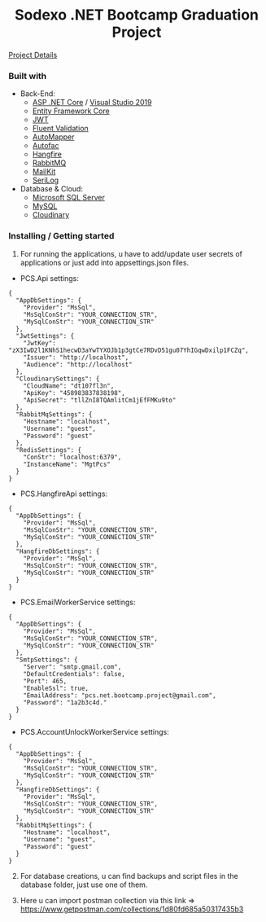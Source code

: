 <div align="center">
<h1>Sodexo .NET Bootcamp Graduation Project</h1>
</div>

[Project Details](https://github.com/Semra4141/BitirmeProjesiSodexo/files/8022593/Sodexo.Net.Ornek.Bitirme.Projesi.v2.1.pdf)

### Built with

- Back-End:
  - [ASP .NET Core](https://docs.microsoft.com/en-us/aspnet/core/?view=aspnetcore-5.0) / [Visual Studio 2019](https://visualstudio.microsoft.com/vs/)
  - [Entity Framework Core](https://docs.microsoft.com/en-us/ef/core/)
  - [JWT](https://jwt.io/)
  - [Fluent Validation](https://fluentvalidation.net/)
  - [AutoMapper](https://automapper.org/)
  - [Autofac](https://autofac.org/)
  - [Hangfire](https://www.hangfire.io/)
  - [RabbitMQ](https://www.rabbitmq.com/)
  - [MailKit](http://www.mimekit.net/docs/html/Introduction.htm)
  - [SeriLog](https://serilog.net/)
- Database & Cloud:
  - [Microsoft SQL Server](https://www.microsoft.com/en-us/sql-server/sql-server-downloads)
  - [MySQL](https://www.mysql.com/)
  - [Cloudinary](https://cloudinary.com/)

### Installing / Getting started

1. For running the applications, u have to add/update user secrets of applications or just add into appsettings.json files.

- PCS.Api settings:

```
{
  "AppDbSettings": {
    "Provider": "MsSql",
    "MsSqlConStr": "YOUR_CONNECTION_STR",
    "MySqlConStr": "YOUR_CONNECTION_STR"
  },
  "JwtSettings": {
    "JwtKey": "zX3IwD2l1KNhS1hecwD3aYwTYXOJb1p3gtCe7RDvD51gu07YhIGqwDxilp1FCZq",
    "Issuer": "http://localhost",
    "Audience": "http://localhost"
  },
  "CloudinarySettings": {
    "CloudName": "dt107fl3n",
    "ApiKey": "458983837838198",
    "ApiSecret": "tllZnI8TQAmlitCm1jEfFMKu9to"
  },
  "RabbitMqSettings": {
    "Hostname": "localhost",
    "Username": "guest",
    "Password": "guest"
  },
  "RedisSettings": {
    "ConStr": "localhost:6379",
    "InstanceName": "MgtPcs"
  }
}
```

- PCS.HangfireApi settings:

```
{
  "AppDbSettings": {
    "Provider": "MsSql",
    "MsSqlConStr": "YOUR_CONNECTION_STR",
    "MySqlConStr": "YOUR_CONNECTION_STR"
  },
  "HangfireDbSettings": {
    "Provider": "MsSql",
    "MsSqlConStr": "YOUR_CONNECTION_STR",
    "MySqlConStr": "YOUR_CONNECTION_STR"
  }
}
```


- PCS.EmailWorkerService settings:

```
{
  "AppDbSettings": {
    "Provider": "MsSql",
    "MsSqlConStr": "YOUR_CONNECTION_STR",
    "MySqlConStr": "YOUR_CONNECTION_STR"
  },
  "SmtpSettings": {
    "Server": "smtp.gmail.com",
    "DefaultCredentials": false,
    "Port": 465,
    "EnableSsl": true,
    "EmailAddress": "pcs.net.bootcamp.project@gmail.com",
    "Password": "1a2b3c4d."
  }
}
```

- PCS.AccountUnlockWorkerService settings:

```
{
  "AppDbSettings": {
    "Provider": "MsSql",
    "MsSqlConStr": "YOUR_CONNECTION_STR",
    "MySqlConStr": "YOUR_CONNECTION_STR"
  },
  "HangfireDbSettings": {
    "Provider": "MsSql",
    "MsSqlConStr": "YOUR_CONNECTION_STR",
    "MySqlConStr": "YOUR_CONNECTION_STR"
  },
  "RabbitMqSettings": {
    "Hostname": "localhost",
    "Username": "guest",
    "Password": "guest"
  }
}
```

2. For database creations, u can find backups and script files in the database folder, just use one of them.

3. Here u can import postman collection via this link => https://www.getpostman.com/collections/1d80fd685a50317435b3